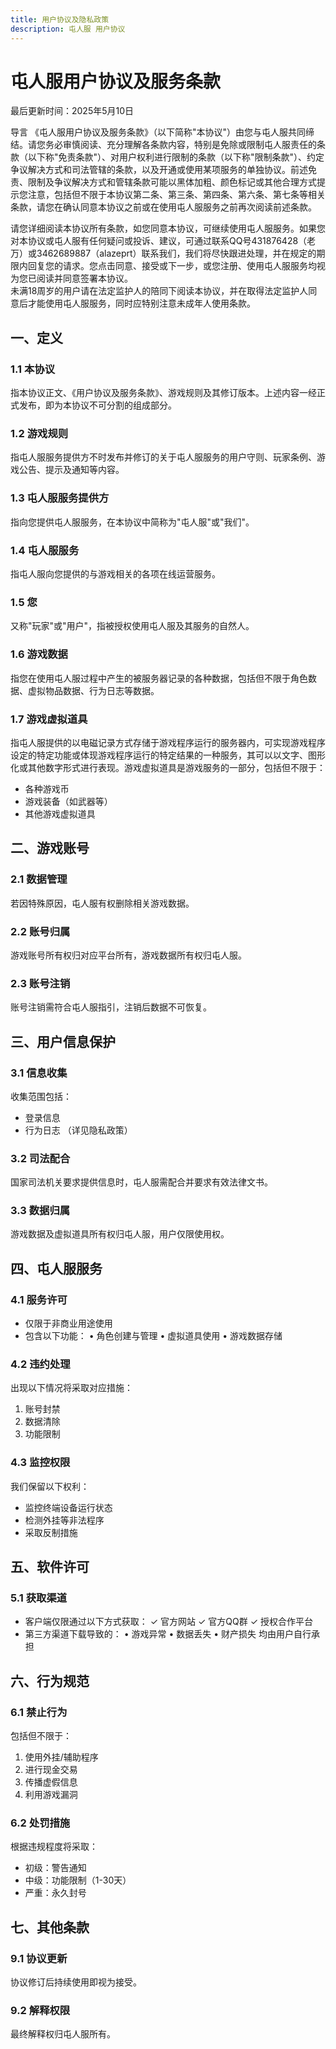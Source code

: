 ```yaml
---
title: 用户协议及隐私政策
description: 屯人服 用户协议
---
```


# 屯人服用户协议及服务条款
最后更新时间：2025年5月10日

导言
《屯人服用户协议及服务条款》（以下简称"本协议"）由您与屯人服共同缔结。请您务必审慎阅读、充分理解各条款内容，特别是免除或限制屯人服责任的条款（以下称"免责条款"）、对用户权利进行限制的条款（以下称"限制条款"）、约定争议解决方式和司法管辖的条款，以及开通或使用某项服务的单独协议。前述免责、限制及争议解决方式和管辖条款可能以黑体加粗、颜色标记或其他合理方式提示您注意，包括但不限于本协议第二条、第三条、第四条、第六条、第七条等相关条款，请您在确认同意本协议之前或在使用屯人服服务之前再次阅读前述条款。

请您详细阅读本协议所有条款，如您同意本协议，可继续使用屯人服服务。如果您对本协议或屯人服有任何疑问或投诉、建议，可通过联系QQ号431876428（老万）或3462689887（alazeprt）联系我们，我们将尽快跟进处理，并在规定的期限内回复您的请求。您点击同意、接受或下一步，或您注册、使用屯人服服务均视为您已阅读并同意签署本协议。\
未满18周岁的用户请在法定监护人的陪同下阅读本协议，并在取得法定监护人同意后才能使用屯人服服务，同时应特别注意未成年人使用条款。

## 一、定义

### 1.1 本协议
指本协议正文、《用户协议及服务条款》、游戏规则及其修订版本。上述内容一经正式发布，即为本协议不可分割的组成部分。

### 1.2 游戏规则
指屯人服服务提供方不时发布并修订的关于屯人服服务的用户守则、玩家条例、游戏公告、提示及通知等内容。

### 1.3 屯人服服务提供方
指向您提供屯人服服务，在本协议中简称为"屯人服"或"我们"。

### 1.4 屯人服服务
指屯人服向您提供的与游戏相关的各项在线运营服务。

### 1.5 您
又称"玩家"或"用户"，指被授权使用屯人服及其服务的自然人。

### 1.6 游戏数据
指您在使用屯人服过程中产生的被服务器记录的各种数据，包括但不限于角色数据、虚拟物品数据、行为日志等数据。

### 1.7 游戏虚拟道具
指屯人服提供的以电磁记录方式存储于游戏程序运行的服务器内，可实现游戏程序设定的特定功能或体现游戏程序运行的特定结果的一种服务，其可以以文字、图形化或其他数字形式进行表现。游戏虚拟道具是游戏服务的一部分，包括但不限于：

- 各种游戏币
- 游戏装备（如武器等）
- 其他游戏虚拟道具


## 二、游戏账号

### 2.1 数据管理
若因特殊原因，屯人服有权删除相关游戏数据。

### 2.2 账号归属
游戏账号所有权归对应平台所有，游戏数据所有权归屯人服。

### 2.3 账号注销
账号注销需符合屯人服指引，注销后数据不可恢复。
## 三、用户信息保护

### 3.1 信息收集
收集范围包括：
- 登录信息
- 行为日志
（详见隐私政策）

### 3.2 司法配合
国家司法机关要求提供信息时，屯人服需配合并要求有效法律文书。

### 3.3 数据归属
游戏数据及虚拟道具所有权归屯人服，用户仅限使用权。
## 四、屯人服服务

### 4.1 服务许可
- 仅限于非商业用途使用
- 包含以下功能：
  • 角色创建与管理
  • 虚拟道具使用
  • 游戏数据存储

### 4.2 违约处理
出现以下情况将采取对应措施：
1. 账号封禁
2. 数据清除
3. 功能限制

### 4.3 监控权限
我们保留以下权利：
- 监控终端设备运行状态
- 检测外挂等非法程序
- 采取反制措施


## 五、软件许可

### 5.1 获取渠道
- 客户端仅限通过以下方式获取：
  ✓ 官方网站
  ✓ 官方QQ群
  ✓ 授权合作平台
- 第三方渠道下载导致的：
  • 游戏异常
  • 数据丢失
  • 财产损失
均由用户自行承担


## 六、行为规范

### 6.1 禁止行为
包括但不限于：
1. 使用外挂/辅助程序
2. 进行现金交易
3. 传播虚假信息
4. 利用游戏漏洞

### 6.2 处罚措施
根据违规程度将采取：
- 初级：警告通知
- 中级：功能限制（1-30天）
- 严重：永久封号

## 七、其他条款

### 9.1 协议更新
协议修订后持续使用即视为接受。

### 9.2 解释权限
最终解释权归屯人服所有。